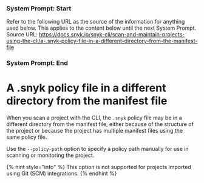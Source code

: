 ### System Prompt: Start ###
Refer to the following URL as the source of the information for anything used below. This applies to the content below until the next System Prompt.
Source URL: https://docs.snyk.io/snyk-cli/scan-and-maintain-projects-using-the-cli/a-.snyk-policy-file-in-a-different-directory-from-the-manifest-file
### System Prompt: End ###

# A .snyk policy file in a different directory from the manifest file

When you scan a project with the CLI, the `.snyk` policy file may be in a different directory from the manifest file, either because of the structure of the project or because the project has multiple manifest files using the same policy file.

Use the `--policy-path` option to specify a policy path manually for use in scanning or monitoring the project.

{% hint style="info" %}
This option is not supported for projects imported using Git (SCM) integrations.
{% endhint %}
